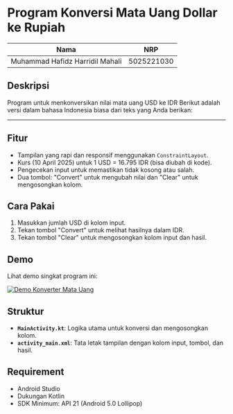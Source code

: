 # Program Konversi Mata Uang Dollar ke Rupiah

| Nama  | NRP         |
|--------|------------|
| Muhammad Hafidz Harridil Mahali | 5025221030 |

## Deskripsi
Program untuk menkonversikan nilai mata uang USD ke IDR
Berikut adalah versi dalam bahasa Indonesia biasa dari teks yang Anda berikan:

---

## Fitur
- Tampilan yang rapi dan responsif menggunakan `ConstraintLayout`.
- Kurs (10 April 2025) untuk 1 USD = 16.795 IDR (bisa diubah di kode).
- Pengecekan input untuk memastikan tidak kosong atau salah.
- Dua tombol: "Convert" untuk mengubah nilai dan "Clear" untuk mengosongkan kolom.

## Cara Pakai
1. Masukkan jumlah USD di kolom input.
2. Tekan tombol "Convert" untuk melihat hasilnya dalam IDR.
3. Tekan tombol "Clear" untuk mengosongkan kolom input dan hasil.

## Demo
Lihat demo singkat program ini:

[![Demo Konverter Mata Uang](https://img.youtube.com/vi/RFxmOhrI2Jo/0.jpg)](https://youtu.be/RFxmOhrI2Jo)

## Struktur 
- **`MainActivity.kt`**: Logika utama untuk konversi dan mengosongkan kolom.
- **`activity_main.xml`**: Tata letak tampilan dengan kolom input, tombol, dan hasil.

## Requirement
- Android Studio
- Dukungan Kotlin
- SDK Minimum: API 21 (Android 5.0 Lollipop)

